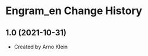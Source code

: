 Engram_en Change History
========================

1.0 (2021-10-31)
----------------
* Created by Arno Klein

